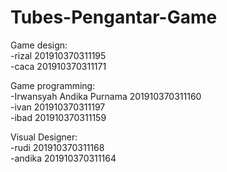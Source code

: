 # Tubes-Pengantar-Game

Game design:  
-rizal 201910370311195  
-caca 201910370311171

Game  programming:  
-Irwansyah Andika Purnama 201910370311160  
-ivan 201910370311197  
-ibad 201910370311159

Visual Designer:  
-rudi 201910370311168  
-andika 201910370311164

